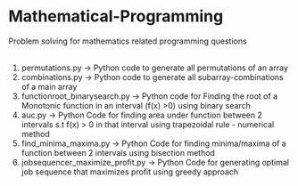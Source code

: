 # Mathematical-Programming
Problem solving for mathematics related programming questions <br />
<br />
1) permutations.py -> Python code to generate all permutations of an array <br />
2) combinations.py -> Python code to generate all subarray-combinations of a main array <br />
3) functionroot_binarysearch.py -> Python code for Finding the root of a Monotonic function in an interval (f(x) >0) using binary search <br />
4) auc.py -> Python Code for finding area under function between 2 intervals s.t f(x) > 0 in that interval using trapezoidal rule - numerical method <br />
5) find_minima_maxima.py -> Python Code for finding minima/maxima of a function between 2 intervals using bisection method
6) jobsequencer_maximize_profit.py -> Python Code for generating optimal job sequence that maximizes profit using greedy approach <br />
